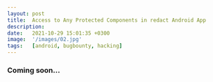 ```yaml
---
layout: post
title:  Access to Any Protected Components in redact Android App
description: 
date:   2021-10-29 15:01:35 +0300
image:  '/images/02.jpg'
tags:   [android, bugbounty, hacking]
---
```



### Coming soon...


